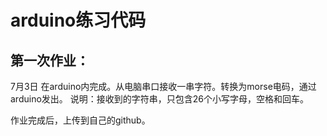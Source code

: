 ﻿# arduino练习代码

## 第一次作业：
7月3日
在arduino内完成。从电脑串口接收一串字符。转换为morse电码，通过arduino发出。
说明：接收到的字符串，只包含26个小写字母，空格和回车。

作业完成后，上传到自己的github。

